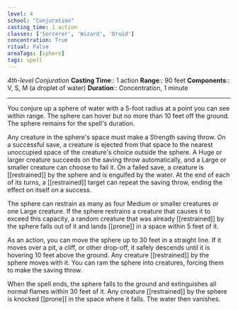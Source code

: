 ```yaml
---
level: 4
school: "Conjuration"
casting_time: 1 action
classes: ['Sorcerer', 'Wizard', 'Druid']
concentration: True
ritual: False
areaTags: [sphere]
tags: spell
---
```


_4th-level Conjuration_
**Casting Time**:: 1 action
**Range**:: 90 feet
**Components**:: V, S, M (a droplet of water)
**Duration**:: Concentration, 1 minute

---

You conjure up a sphere of water with a 5-foot radius at a point you can see within range. The sphere can hover but no more than 10 feet off the ground. The sphere remains for the spell's duration.

Any creature in the sphere's space must make a Strength saving throw. On a successful save, a creature is ejected from that space to the nearest unoccupied space of the creature's choice outside the sphere. A Huge or larger creature succeeds on the saving throw automatically, and a Large or smaller creature can choose to fail it. On a failed save, a creature is [[restrained]] by the sphere and is engulfed by the water. At the end of each of its turns, a [[restrained]] target can repeat the saving throw, ending the effect on itself on a success.

The sphere can restrain as many as four Medium or smaller creatures or one Large creature. If the sphere restrains a creature that causes it to exceed this capacity, a random creature that was already [[restrained]] by the sphere falls out of it and lands [[prone]] in a space within 5 feet of it.

As an action, you can move the sphere up to 30 feet in a straight line. If it moves over a pit, a cliff, or other drop-off, it safely descends until it is hovering 10 feet above the ground. Any creature [[restrained]] by the sphere moves with it. You can ram the sphere into creatures, forcing them to make the saving throw.

When the spell ends, the sphere falls to the ground and extinguishes all normal flames within 30 feet of it. Any creature [[restrained]] by the sphere is knocked [[prone]] in the space where it falls. The water then vanishes.



